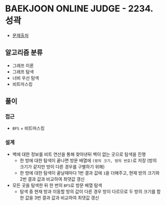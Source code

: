 # BAEKJOON ONLINE JUDGE - 2234. 성곽

- [문제출처](https://www.acmicpc.net/problem/2234 '2234. 성곽')

## 알고리즘 분류

- 그래프 이론
- 그래프 탐색
- 너비 우선 탐색
- 비트마스킹

## 풀이

### 접근

- `BFS` + 비트마스킹

### 설계

- 벽에 대한 정보를 비트 연산을 통해 찾아낸뒤 벽이 없는 곳으로 탐색을 진행
  - 한 방에 대한 탐색이 끝나면 방문 배열에 `(방의 크기, 방의 번호)`로 저장 (방의 크기가 같지만 방이 다른 경우를 구별하기 위해)
  - 한 방에 대한 탐색이 끝날때마다 1번 결과 값에 `1`을 더해주고, 현재 방의 크기와 2번 결과 값과 비교하여 최댓값 갱신
- 모든 곳을 탐색한 뒤 한 번의 `BFS`로 방문 배열 탐색
  - 탐색 중 현재 방과 이동할 방의 값이 다른 경우 방이 다르므로 두 방의 크기를 합한 값을 3번 결과 값과 비교하여 최댓값 갱신
